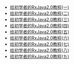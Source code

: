 * [给初学者的RxJava2.0教程(一)]
* [给初学者的RxJava2.0教程(二)]
* [给初学者的RxJava2.0教程(三)]
* [给初学者的RxJava2.0教程(四)]
* [给初学者的RxJava2.0教程(五)]
* [给初学者的RxJava2.0教程(六)]
* [给初学者的RxJava2.0教程(七)]
* [给初学者的RxJava2.0教程(八)]
* [给初学者的RxJava2.0教程(九)]


 [给初学者的RxJava2.0教程(一)]:http://www.jianshu.com/p/464fa025229e
 [给初学者的RxJava2.0教程(二)]:http://www.jianshu.com/p/8818b98c44e2
 [给初学者的RxJava2.0教程(三)]:http://www.jianshu.com/p/128e662906af
 [给初学者的RxJava2.0教程(四)]:http://www.jianshu.com/p/bb58571cdb64
 [给初学者的RxJava2.0教程(五)]:http://www.jianshu.com/p/0f2d6c2387c9
 [给初学者的RxJava2.0教程(六)]:http://www.jianshu.com/p/e4c6d7989356
 [给初学者的RxJava2.0教程(七)]:http://www.jianshu.com/p/9b1304435564
 [给初学者的RxJava2.0教程(八)]:http://www.jianshu.com/p/a75ecf461e02
 [给初学者的RxJava2.0教程(九)]:http://www.jianshu.com/p/36e0f7f43a51